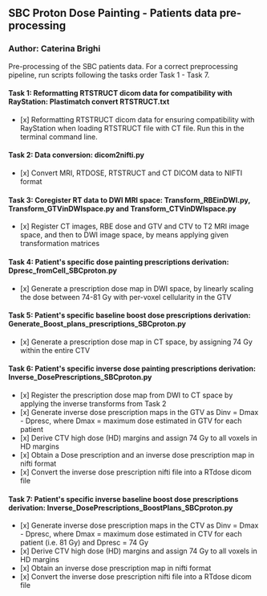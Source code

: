 ## SBC Proton Dose Painting - Patients data pre-processing

### Author: Caterina Brighi

Pre-processing of the SBC patients data.
For a correct preprocessing pipeline, run scripts following the tasks order Task 1 - Task 7. 

#### Task 1: Reformatting RTSTRUCT dicom data for compatibility with RayStation: Plastimatch convert RTSTRUCT.txt

*    [x]  Reformatting RTSTRUCT dicom data for ensuring compatibility with RayStation when loading RTSTRUCT file with CT file. Run this in the terminal command line.
         
#### Task 2: Data conversion: dicom2nifti.py

*    [x]  Convert MRI, RTDOSE, RTSTRUCT and CT DICOM data to NIFTI format

#### Task 3: Coregister RT data to DWI MRI space: Transform_RBEinDWI.py, Transform_GTVinDWIspace.py and Transform_CTVinDWIspace.py

*    [x]  Register CT images, RBE dose and GTV and CTV to T2 MRI image space, and then to DWI image space, by means applying given transformation matrices

#### Task 4: Patient's specific dose painting prescriptions derivation: Dpresc_fromCell_SBCproton.py

*    [x]  Generate a prescription dose map in DWI space, by linearly scaling the dose between 74-81 Gy with per-voxel cellularity in the GTV

#### Task 5: Patient's specific baseline boost dose prescriptions derivation: Generate_Boost_plans_prescriptions_SBCproton.py

*    [x]  Generate a prescription dose map in CT space, by assigning 74 Gy within the entire CTV

#### Task 6: Patient's specific inverse dose painting prescriptions derivation: Inverse_DosePrescriptions_SBCproton.py

*    [x]  Register the prescription dose map from DWI to CT space by applying the inverse transforms from Task 2
*    [x]  Generate inverse dose prescription maps in the GTV as Dinv = Dmax - Dpresc, where Dmax = maximum dose estimated in GTV for each patient
*    [x]  Derive CTV high dose (HD) margins and assign 74 Gy to all voxels in HD margins
*    [x]  Obtain a Dose prescription and an inverse dose prescription map in nifti format
*    [x]  Convert the inverse dose prescription nifti file into a RTdose dicom file

#### Task 7: Patient's specific inverse baseline boost dose prescriptions derivation: Inverse_DosePrescriptions_BoostPlans_SBCproton.py

*    [x]  Generate inverse dose prescription maps in the CTV as Dinv = Dmax - Dpresc, where Dmax = maximum dose estimated in CTV for each patient (i.e. 81 Gy) and Dpresc = 74 Gy
*    [x]  Derive CTV high dose (HD) margins and assign 74 Gy to all voxels in HD margins
*    [x]  Obtain an inverse dose prescription map in nifti format
*    [x]  Convert the inverse dose prescription nifti file into a RTdose dicom file

